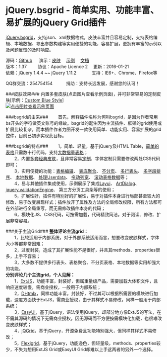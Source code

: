 jQuery.bsgrid - 简单实用、功能丰富、易扩展的jQuery Grid插件
=======================================================

<a href="http://thebestofyouth.com/bsgrid/" target="_blank">jQuery.bsgrid</a>，支持json、xml数据格式，皮肤丰富并且容易定制，支持表格编辑、本地数据、导出参数构建等实用便捷的功能，容易扩展，更拥有丰富的示例以及问题反馈的及时响应。

源码：[Github](https://github.com/baishui2004/jquery.bsgrid/)
&emsp;
演示：<a href="http://bsgrid.coding.io/documention/themes.html" target="_blank">皮肤</a>
		&emsp;<a href="http://bsgrid.coding.io/examples/zh-CN.html" target="_blank">示例</a>
		&emsp;<a href="http://bsgrid.coding.io/documention/documention.zh-CN.html" target="_blank">文档</a>
<br />
版本：1.37
&emsp;&emsp;&nbsp;协议：Apache Licence 2
&emsp;更新：2016-01-21
<br />
依赖：jQuery 1.4.4 ~~ jQuery 1.11.2
&emsp;&emsp;&emsp;
支持：IE6+、Chrome、Firefox等

QQ群交流：254754154
&emsp;&emsp;&nbsp;&nbsp;
捐助：<a href="http://bsgrid.coding.io/donate.html" target="_blank" style="text-decoration: none;">支持长远发展，感谢您的认可！</a>

###皮肤效果###
内置多套皮肤(点击图片查看示例页面)，并可非常容易的定制皮肤[示例：<a href="http://bsgrid.coding.io/examples/zh-CN.html#href=examples/grid/themes/custom.html" target="_blank">Custom Blue Style</a>]
<br />
<a href="http://bsgrid.coding.io/examples/grid/simple.html" target="_blank">
<img title="点击图片查看示例页面" src="https://github.com/baishui2004/jquery.bsgrid/raw/v1.37/documention/images/themes.jpg" /></a>

###bsgrid的由来###
&emsp;&emsp;首先，解释插件名称为何叫bsgrid，是因为作者常用bs开头的字符做英文账号的缘故。bsgrid的诞生因为主流插件、框架的grid使用或扩展比较复杂，而本插件作者力图开发一款使用简单、功能实用、容易扩展的grid控件，目前已初步实现此目标。

###bsgrid的特点###
&emsp;&emsp;1，简单、轻量，基于jQuery及HTML Table，<a href="http://bsgrid.coding.io/examples/zh-CN.html#href=examples/grid/simple.html" target="_blank">简单的表格</a>只需数十行代码，支持<a href="http://bsgrid.coding.io/examples/zh-CN.html#href=examples/grid/load-time-test.html" target="_blank">大数据量表格</a>；
<br />&emsp;&emsp;2，内置<a href="http://bsgrid.coding.io/examples/zh-CN.html#href=examples/grid/simple.html" target="_blank">多套经典皮肤</a>，且非常容易<a href="http://bsgrid.coding.io/examples/zh-CN.html#href=examples/grid/themes/custom.html" target="_blank">定制</a>，字体定制只需要修改两处CSS代码即可；
<br />&emsp;&emsp;3，实用便捷的功能：<a href="http://bsgrid.coding.io/examples/zh-CN.html#href=examples/grid/edit.html" target="_blank">表格编辑</a>、
        <a href="http://bsgrid.coding.io/examples/zh-CN.html#href=examples/grid/foot.html" target="_blank">表底聚合</a>、
        <a href="http://bsgrid.coding.io/examples/zh-CN.html#href=examples/grid/no-pagation.html" target="_blank">不分页</a>、
        <a href="http://bsgrid.coding.io/examples/zh-CN.html#href=examples/grid/multi-header.html" target="_blank">多行表头</a>、
        <a href="http://bsgrid.coding.io/examples/zh-CN.html#href=examples/grid/multi-sort.html" target="_blank">多字段排序</a>、
        <a href="http://bsgrid.coding.io/examples/zh-CN.html#href=examples/grid/local/json.html" target="_blank">本地数据</a>、
        <a href="http://bsgrid.coding.io/examples/zh-CN.html#href=examples/grid/userdata.html" target="_blank">处理Userdata</a>、
        <a href="http://bsgrid.coding.io/examples/zh-CN.html#href=examples/grid/move-column-extend.html" target="_blank">拖动列宽</a>、
        <a href="http://bsgrid.coding.io/examples/zh-CN.html#href=examples/grid/fixed-header/fixed-header-extend.html" target="_blank">滚动表格数据</a>等；
        <br />&emsp;&emsp;4，易与其他插件集成使用，示例展示了集成<a href="http://bsgrid.coding.io/examples/zh-CN.html#href=examples/layui/layer.html" target="_blank">Layui</a>、
        <a href="http://bsgrid.coding.io/examples/zh-CN.html#href=examples/artDialog/gridAndForm.html" target="_blank">ArtDialog</a>、
        <a href="http://bsgrid.coding.io/examples/zh-CN.html#href=examples/form/validation.html" target="_blank">jquery.validationEngine</a>、
        第三方分页工具条等的使用；
<br />&emsp;&emsp;5，扩展性好，插件有特别好的扩展性，易于对插件本身进行局部甚至较大的修改，易于改变展现样式；插件放开了属性及方法的全局修改权限，所有方法都可在外部进行全局重写，而无需修改插件本身的代码；
<br />&emsp;&emsp;6，模块化JS、CSS代码，可按需加载，代码精致简洁，对于阅读、修改、扩展非常容易。

###关于主流Grid###
<b>整体评论主流grid：</b>
<br />&emsp;&emsp;1，比较适用于内部系统，对于外部系统适用而言，想要改变皮肤样式，字体大小等都非常困难；
<br />&emsp;&emsp;2，过度封装，造成了其扩展性能不是很好，并且其methods、properties很多，上手不容易；
<br />&emsp;&emsp;3，大多数不提供多行表头、表格聚合、不分页表格、本地数据等实用却强大的功能。
<br>
<b>分别评论几个主流grid，个人见解：</b>
<br />&emsp;&emsp;1，<a href="http://www.sencha.com/products/extjs/" target="_blank">ExtJS</a>，功能丰富，封装好，但属重量级产品，需要加载大体积文件，且响应速度较慢，需商业授权，一般用于内部系统；
<br />&emsp;&emsp;2，<a href="http://dhtmlx.com/" target="_blank">DHtmlx</a>，同样功能丰富，封装好，不过其可以根据所需要的模块进行加载，速度方面快于ExtJS，需商业授权，由于其样式不易修改，同样一般用于内部系统；
<br />&emsp;&emsp;3，<a href="http://www.jeasyui.com/" target="_blank">EasyUI</a>，基于jQuery，语法使用jQuery，却部分地方像ExtJS的写法，在不需其源码的情况下无需商业授权，因无源码而不方便按需模块化加载，也很难改变皮肤样式；
<br />&emsp;&emsp;4，<a href="http://www.jqgrid.com/" target="_blank">jQGrid</a>，基于jQuery，开源免费且功能特别强大，但同样其样式不易修改；
<br />&emsp;&emsp;5，<a href="http://www.flexigrid.info/" target="_blank">Flexigrid</a>，基于jQuery，功能逊色，但轻量级，methods、properties较少，不失为想用ExtJS Grid或EasyUI Grid却难以上手这两者的另外一个选择。